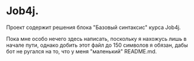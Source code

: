 # Job4j.

Проект содержит решения блока "Базовый синтаксис" курса Job4j.

Пока мне особо нечего здесь написать, поскольку я нахожусь лишь в начале пути, однако добить этот файл до 150 символов
я обязан, дабы бот не ругался на то, что у меня "маленький" README.md.